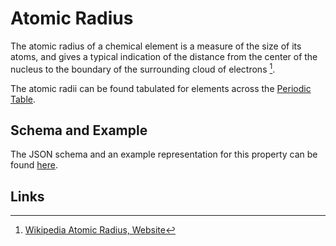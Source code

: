 # Atomic Radius

The atomic radius of a chemical element is a measure of the size of its atoms, and gives a typical indication of the distance from the center of the nucleus to the boundary of the surrounding cloud of electrons [^1]. 

The atomic radii can be found tabulated for elements across the [Periodic Table](../../properties/data/periodic-table.md).

## Schema and Example 

The JSON schema and an example representation for this property can be found [here](../../properties/data/list.md#atomic-radius).

## Links

[^1]: [Wikipedia Atomic Radius, Website](https://en.wikipedia.org/wiki/Atomic_radius)
